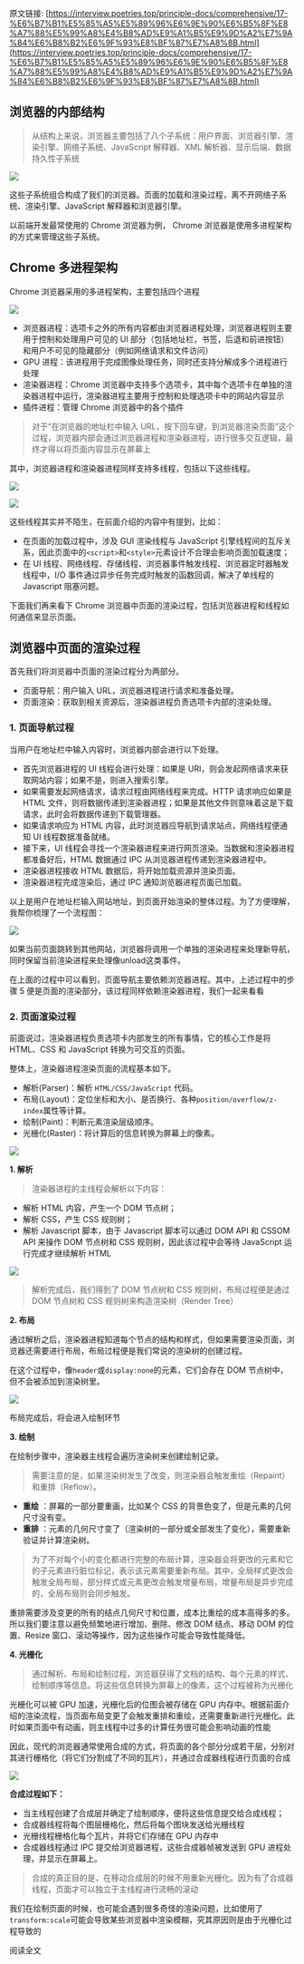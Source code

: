 原文链接: [https://interview.poetries.top/principle-docs/comprehensive/17-%E6%B7%B1%E5%85%A5%E5%89%96%E6%9E%90%E6%B5%8F%E8%A7%88%E5%99%A8%E4%B8%AD%E9%A1%B5%E9%9D%A2%E7%9A%84%E6%B8%B2%E6%9F%93%E8%BF%87%E7%A8%8B.html](https://interview.poetries.top/principle-docs/comprehensive/17-%E6%B7%B1%E5%85%A5%E5%89%96%E6%9E%90%E6%B5%8F%E8%A7%88%E5%99%A8%E4%B8%AD%E9%A1%B5%E9%9D%A2%E7%9A%84%E6%B8%B2%E6%9F%93%E8%BF%87%E7%A8%8B.html)

## 浏览器的内部结构

> 从结构上来说，浏览器主要包括了八个子系统：用户界面、浏览器引擎、渲染引擎、网络子系统、JavaScript 解释器、XML
> 解析器、显示后端、数据持久性子系统

![](/images/s_poetries_work_images_20210719174639.png)

这些子系统组合构成了我们的浏览器。页面的加载和渲染过程，离不开网络子系统、渲染引擎、JavaScript 解释器和浏览器引擎。

以前端开发最常使用的 Chrome 浏览器为例， Chrome 浏览器是使用多进程架构的方式来管理这些子系统。

## Chrome 多进程架构

Chrome 浏览器采用的多进程架构，主要包括四个进程

![](/images/s_poetries_work_images_20210719174739.png)

  * 浏览器进程：选项卡之外的所有内容都由浏览器进程处理，浏览器进程则主要用于控制和处理用户可见的 UI 部分（包括地址栏，书签，后退和前进按钮）和用户不可见的隐藏部分（例如网络请求和文件访问）
  * GPU 进程：该进程用于完成图像处理任务，同时还支持分解成多个进程进行处理
  * 渲染器进程：Chrome 浏览器中支持多个选项卡，其中每个选项卡在单独的渲染器进程中运行，渲染器进程主要用于控制和处理选项卡中的网站内容显示
  * 插件进程：管理 Chrome 浏览器中的各个插件

> 对于“在浏览器的地址栏中输入
> URL，按下回车键，到浏览器渲染页面”这个过程，浏览器内部会通过浏览器进程和渲染器进程，进行很多交互逻辑，最终才得以将页面内容显示在屏幕上

其中，浏览器进程和渲染器进程同样支持多线程，包括以下这些线程。

![](/images/s_poetries_work_images_20210719174959.png)

![](/images/s_poetries_work_images_20210719175009.png)

这些线程其实并不陌生，在前面介绍的内容中有提到，比如：

  * 在页面的加载过程中，涉及 GUI 渲染线程与 JavaScript 引擎线程间的互斥关系，因此页面中的`<script>`和`<style>`元素设计不合理会影响页面加载速度；
  * 在 UI 线程、网络线程、存储线程、浏览器事件触发线程、浏览器定时器触发线程中，I/O 事件通过异步任务完成时触发的函数回调，解决了单线程的 Javascript 阻塞问题。

下面我们再来看下 Chrome 浏览器中页面的渲染过程，包括浏览器进程和线程如何通信来显示页面。

## 浏览器中页面的渲染过程

首先我们将浏览器中页面的渲染过程分为两部分。

  * 页面导航：用户输入 URL，浏览器进程进行请求和准备处理。
  * 页面渲染：获取到相关资源后，渲染器进程负责选项卡内部的渲染处理。

### 1\. 页面导航过程

当用户在地址栏中输入内容时，浏览器内部会进行以下处理。

  * 首先浏览器进程的 UI 线程会进行处理：如果是 URI，则会发起网络请求来获取网站内容；如果不是，则进入搜索引擎。
  * 如果需要发起网络请求，请求过程由网络线程来完成。HTTP 请求响应如果是 HTML 文件，则将数据传递到渲染器进程；如果是其他文件则意味着这是下载请求，此时会将数据传递到下载管理器。
  * 如果请求响应为 HTML 内容，此时浏览器应导航到请求站点，网络线程便通知 UI 线程数据准备就绪。
  * 接下来，UI 线程会寻找一个渲染器进程来进行网页渲染。当数据和渲染器进程都准备好后，HTML 数据通过 IPC 从浏览器进程传递到渲染器进程中。
  * 渲染器进程接收 HTML 数据后，将开始加载资源并渲染页面。
  * 渲染器进程完成渲染后，通过 IPC 通知浏览器进程页面已加载。

以上是用户在地址栏输入网站地址，到页面开始渲染的整体过程。为了方便理解，我帮你梳理了一个流程图：

![](/images/s_poetries_work_images_20210719175336.png)

如果当前页面跳转到其他网站，浏览器将调用一个单独的渲染进程来处理新导航，同时保留当前渲染进程来处理像unload这类事件。

在上面的过程中可以看到，页面导航主要依赖浏览器进程。其中，上述过程中的步骤 5 便是页面的渲染部分，该过程同样依赖渲染器进程，我们一起来看看

### 2\. 页面渲染过程

前面说过，渲染器进程负责选项卡内部发生的所有事情，它的核心工作是将 HTML、CSS 和 JavaScript 转换为可交互的页面。

整体上，渲染器进程渲染页面的流程基本如下。

  * 解析(Parser)：解析 `HTML/CSS/JavaScript` 代码。
  * 布局(Layout)：定位坐标和大小、是否换行、各种`position/overflow/z-index`属性等计算。
  * 绘制(Paint)：判断元素渲染层级顺序。
  * 光栅化(Raster)：将计算后的信息转换为屏幕上的像素。

![](/images/s_poetries_work_images_20210719175506.png)

**1\. 解析**

> 渲染器进程的主线程会解析以下内容：

  * 解析 HTML 内容，产生一个 DOM 节点树；
  * 解析 CSS，产生 CSS 规则树；
  * 解析 Javascript 脚本，由于 Javascript 脚本可以通过 DOM API 和 CSSOM API 来操作 DOM 节点树和 CSS 规则树，因此该过程中会等待 JavaScript 运行完成才继续解析 HTML

![](/images/s_poetries_work_images_20210719175830.png)

> 解析完成后，我们得到了 DOM 节点树和 CSS 规则树，布局过程便是通过 DOM 节点树和 CSS 规则树来构造渲染树（Render Tree）

**2\. 布局**

通过解析之后，渲染器进程知道每个节点的结构和样式，但如果需要渲染页面，浏览器还需要进行布局，布局过程便是我们常说的渲染树的创建过程。

在这个过程中，像`header`或`display:none`的元素，它们会存在 DOM 节点树中，但不会被添加到渲染树里。

![](/images/s_poetries_work_images_20210719175910.png)

布局完成后，将会进入绘制环节

**3\. 绘制**

在绘制步骤中，渲染器主线程会遍历渲染树来创建绘制记录。

> 需要注意的是，如果渲染树发生了改变，则渲染器会触发重绘（Repaint）和重排（Reflow）。

  * **重绘** ：屏幕的一部分要重画，比如某个 CSS 的背景色变了，但是元素的几何尺寸没有变。
  * **重排** ：元素的几何尺寸变了（渲染树的一部分或全部发生了变化），需要重新验证并计算渲染树。

>
> 为了不对每个小的变化都进行完整的布局计算，渲染器会将更改的元素和它的子元素进行脏位标记，表示该元素需要重新布局。其中，全局样式更改会触发全局布局，部分样式或元素更改会触发增量布局，增量布局是异步完成的，全局布局则会同步触发。

重排需要涉及变更的所有的结点几何尺寸和位置，成本比重绘的成本高得多的多。所以我们要注意以避免频繁地进行增加、删除、修改 DOM 结点、移动 DOM
的位置、Resize 窗口、滚动等操作，因为这些操作可能会导致性能降低。

**4\. 光栅化**

> 通过解析、布局和绘制过程，浏览器获得了文档的结构、每个元素的样式、绘制顺序等信息。将这些信息转换为屏幕上的像素，这个过程被称为光栅化

光栅化可以被 GPU 加速，光栅化后的位图会被存储在 GPU
内存中。根据前面介绍的渲染流程，当页面布局变更了会触发重排和重绘，还需要重新进行光栅化。此时如果页面中有动画，则主线程中过多的计算任务很可能会影响动画的性能

因此，现代的浏览器通常使用合成的方式，将页面的各个部分分成若干层，分别对其进行栅格化（将它们分割成了不同的瓦片），并通过合成器线程进行页面的合成

![](/images/s_poetries_work_images_20210719180212.png)

**合成过程如下：**

  * 当主线程创建了合成层并确定了绘制顺序，便将这些信息提交给合成线程；
  * 合成器线程将每个图层栅格化，然后将每个图块发送给光栅线程
  * 光栅线程栅格化每个瓦片，并将它们存储在 GPU 内存中
  * 合成器线程通过 IPC 提交给浏览器进程，这些合成器帧被发送到 GPU 进程处理，并显示在屏幕上。

> 合成的真正目的是，在移动合成层的时候不用重新光栅化。因为有了合成器线程，页面才可以独立于主线程进行流畅的滚动

我们在绘制页面的时候，也可能会遇到很多奇怪的渲染问题，比如使用了`transform:scale`可能会导致某些浏览器中渲染模糊，究其原因则是由于光栅化过程导致的

阅读全文

